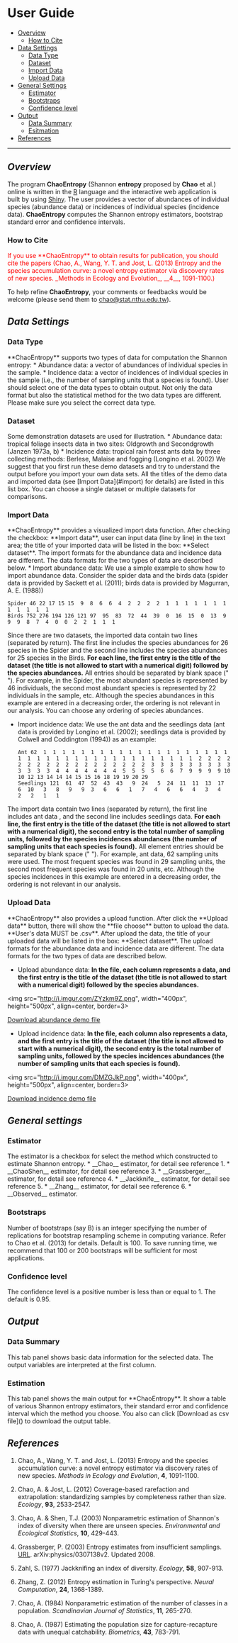 User Guide
================

* [Overview](#overview)
  * [How to Cite](#cite)
* [Data Settings](#data-settings)
  * [Data Type](#type)
  * [Dataset](#dataset)
  * [Import Data](#import)
  * [Upload Data](#upload)
* [General Settings](#gen-settings)
  * [Estimator](#estimator)
  * [Bootstraps](#bootstraps)
  * [Confidence level](#confidence)
* [Output](#output)
  * [Data Summary](#summary)
  * [Esitmation](#chaoentropy)
* [References](#reference)

* * * * * * * *

_<h2 id="overview">Overview</h2>_


The program **ChaoEntropy** (Shannon **entropy** proposed by **Chao** et al.) online is written in the <a href="http://www.r-project.org/" target="_blank">R</a> language and the interactive web application is built by using <a href="http://www.rstudio.com/shiny" target="_blank">Shiny</a>. The user provides a vector of abundances of individual species (abundance data) or incidences of individual species (incidence data). **ChaoEntropy** computes the Shannon entropy estimators, bootstrap standard error and confidence intervals.

<h3 id="cite">How to Cite</h3>
<font color="ff0000">If you use **ChaoEntropy** to obtain results for publication, you should cite the papers (Chao, A., Wang, Y. T. and Jost, L. (2013) Entropy and the species accumulation curve: a novel entropy estimator via discovery rates of new species. _Methods in Ecology and Evolution_, __4__, 1091-1100.)</font>

To help refine **ChaoEntropy**, your comments or feedbacks would be welcome (please send them to chao@stat.nthu.edu.tw).

_<h2 id="data-settings">Data Settings</h2>_
<h3 id="type">Data Type</h3>
**ChaoEntropy** supports two types of data for computation the Shannon entropy:
* Abundance data: a vector of abundances of individual species in the sample.
* Incidence data: a vector of incidences of individual species in the sample (i.e., the number of sampling units that a species is found). 
User should select one of the data types to obtain output. Not only the data format but also the statistical method for the two data types are different. Please make sure you select the correct data type.

<h3 id="dataset">Dataset</h3>
Some demonstration datasets are used for illustration. 
* Abundance data: tropical foliage insects data in two sites: Oldgrowth and Secondgrowth (Janzen 1973a, b)
* Incidence data: tropical rain forest ants data by three collecting methods: Berlese, Malaise and fogging (Longino et al. 2002)
We suggest that you first run these demo datasets and try to understand the output before you import your own data sets. 
All the titles of the demo data and imported data (see [Import Data](#import) for details) are listed in this list box. You can choose a single dataset or multiple datasets for comparisons. 

<h3 id="import">Import Data</h3>
**ChaoEntropy** provides a visualized import data function. After checking the checkbox: **Import data**, user can input data (line by line) in the text area; the title of your imported data will be listed in the box: **Select dataset**. The import formats for the abundance data and incidence data are different. The data formats for the two types of data are described below.
* Import abundance data: 
We use a simple example to show how to import abundance data. Consider the spider data and the birds data (spider data is provided by Sackett et al. (2011); birds data is provided by Magurran, A. E. (1988))

  ```{r}
  Spider 46 22 17 15 15  9  8  6  6  4  2  2  2  2  1  1  1  1  1  1  1  1  1  1  1  1  
  Birds 752 276 194 126 121 97  95  83  72  44  39  0  16  15  0  13  9  9  9  8  7  4  0  0  2  2  1  1  1
  ```

Since there are two datasets, the imported data contain two lines (separated by return). The first line includes the species abundances for 26 species in the Spider and the second line includes the species abundances for 25 species in the Birds. **For each line, the first entry is the title of the dataset (the title is not allowed to start with a numerical digit) followed by the species abundances.** All entries should be separated by blank space (" "). For example, in the Spider, the most abundant species is represented by 46 individuals, the second most abundant species is represented by 22 individuals in the sample, etc. Although the species abundances in this example are entered in a decreasing order, the ordering is not relevant in our analysis. You can choose any ordering of species abundances. 

* Import incidence data:
  We use the ant data and the seedlings data (ant data is provided by Longino et al. (2002); seedlings data is provided by Colwell and Coddington (1994)) as an example:
  
  ```{r}
  Ant 62  1  1  1  1  1  1  1  1  1  1  1  1  1  1  1  1  1  1  1  1  1  1  1  1  1  1  1  1  1  1  1  1  1  1  1  1  1  1  1  2  2  2  2  2  2  2  2  2  2  2  2  2  2  2  2  2  2  3  3  3  3  3  3  3  3  3  3  3  3  3  4  4  4  4  4  4  4  5  5  5  5  6  6  7  9  9  9  9 10 10 12 13 14 14 14 15 15 16 18 19 19 20 29
  Seedlings 121  61  47  52  43  43   9  24   5  24  11  11  13  17   6  10   3   8   9   9  3   6   6   1   7   4   6   6   4   3   4   2   2   1   1
  ```

The import data contain two lines (separated by return), the first line includes ant data , and the second line includes seedlings data. **For each line, the first entry is the title of the dataset (the title is not allowed to start with a numerical digit), the second entry is the total number of sampling units, followed by the species incidences abundances (the number of sampling units that each species is found).** All element entries should be separated by blank space (" "). For example, ant data, 62 sampling units were used. The most frequent species was found in 29 sampling units, the second most frequent species was found in 20 units, etc. Although the species incidences in this example are entered in a decreasing order, the ordering is not relevant in our analysis.

<h3 id="upload">Upload Data</h3>
**ChaoEntropy** also provides a upload function. After click the **Upload data** button, there will show the **file choose** button to upload the data. **User's data MUST be .csv**. After upload the data, the title of your uploaded data will be listed in the box: **Select dataset**. The upload formats for the abundance data and incidence data are different. The data formats for the two types of data are described below.

* Upload abundance data: 
**In the file, each column represents a data, and the first entry is the title of the dataset (the title is not allowed to start with a numerical digit) followed by the species abundances.**

<img src="http://i.imgur.com/ZYzkm9Z.png", width="400px", height="500px", 
align=center, border=3>


<a href="https://www.dropbox.com/s/rkkegvo4hyjak1u/abundance.csv" target="_blank">Download abundance demo file</a>


* Upload incidence data:
**In the file, each column also represents a data, and the first entry is the title of the dataset (the title is not allowed to start with a numerical digit), the second entry is the total number of sampling units, followed by the species incidences abundances (the number of sampling units that each species is found).**

<img src="http://i.imgur.com/DMZGJkP.png", width="400px", height="500px", align=center, border=3>

<a href="https://www.dropbox.com/s/yyu8h806346kfsm/incidence.csv" target="_blank">Download incidence demo file</a>


_<h2 id="gen-settings">General settings</h2>_
<h3 id="estimator">Estimator</h3>
The estimator is a checkbox for select the method which constructed to estimate Shannon entropy.
  * __Chao__ estimator, for detail see reference 1.
  * __ChaoShen__ estimator, for detail see reference 3.
  * __Grassberger__ estimator, for detail see reference 4.
  * __Jackknife__ estimator, for detail see reference 5.
  * __Zhang__ estimator, for detail see reference 6.
  * __Observed__ estimator.

<h3 id="bootstraps">Bootstraps</h3>
Number of bootstraps (say B) is an integer specifying the number of replications for bootstrap resampling scheme in computing variance. Refer to Chao et al. (2013) for details. Default is 100. To save running time, we recommend that 100 or 200 bootstraps will be sufficient for most applications.  

<h3 id="confidence">Confidence level</h3>
The confidence level is a positive number is less than or equal to 1. The default is 0.95.

_<h2 id="output">Output</h2>_
<h3 id="summary">Data Summary</h3>
This tab panel shows basic data information for the selected data. The output variables are interpreted at the first column.

<h3 id="chaoentropy">Estimation</h3>
This tab panel shows the main output for **ChaoEntropy**. It show a table of various Shannon entropy estimators, their standard error and confidence interval which the method you choose. You also can click [Download as csv file]() to download the output table.
  
_<h2 id="reference">References</h2>_

1. Chao, A., Wang, Y. T. and Jost, L. (2013) Entropy and the species accumulation curve: a novel entropy estimator via discovery rates of new species. _Methods in Ecology and Evolution_, __4__, 1091-1100.

2. Chao, A. & Jost, L. (2012) Coverage-based rarefaction and extrapolation: standardizing samples by completeness rather than size. _Ecology_, __93__, 2533-2547.

3. Chao, A. & Shen, T.J. (2003) Nonparametric estimation of Shannon's index of diversity when there are unseen species. _Environmental and Ecological Statistics_, __10__, 429-443.

4. Grassberger, P. (2003) Entropy estimates from insufficient samplings. <a href="http://www.arxiv.org/" target="_blank">URL</a>. arXiv:physics/0307138v2. Updated 2008.

5. Zahl, S. (1977) Jackknifing an index of diversity. _Ecology_, __58__, 907-913.

6. Zhang, Z. (2012) Entropy estimation in Turing's perspective. _Neural Computation_, __24__, 1368-1389.

7. Chao, A. (1984) Nonparametric estimation of the number of classes in a population. _Scandinavian Journal of Statistics_, __11__, 265-270.

8. Chao, A. (1987) Estimating the population size for capture-recapture data with unequal catchability. _Biometrics_, __43__, 783-791.
